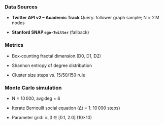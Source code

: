 ### Data Sources

- **Twitter API v2 – Academic Track**
  Query: follower graph sample; N ≈ 2 M nodes

- **Stanford SNAP `ego-Twitter`** (fallback)

### Metrics

- Box‑counting fractal dimension (D0, D1, D2)

- Shannon entropy of degree distribution

- Cluster size steps vs. 15/50/150 rule

### Monte Carlo simulation

- N = 10 000, avg deg = 6

- Iterate Bernoulli social equation (Δt = 1; 10 000 steps)

- Parameter grid: α, β ∈ [0.1, 2.0] (10×10)
